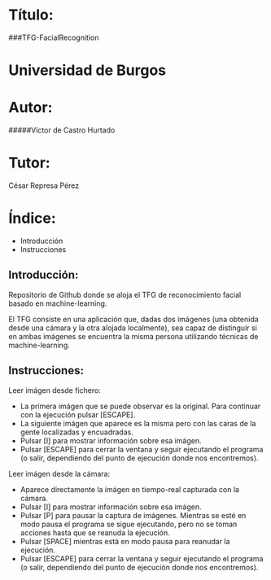 # Título:
###TFG-FacialRecognition

# Universidad de Burgos

# Autor: 
#####Víctor de Castro Hurtado

# Tutor: 
César Represa Pérez

# Índice:
  - Introducción
  - Instrucciones

## Introducción:

Repositorio de Github donde se aloja el TFG de reconocimiento facial basado en machine-learning.

El TFG consiste en una aplicación que, dadas dos imágenes (una obtenida desde una cámara y la otra alojada localmente), sea capaz de distinguir si en ambas imágenes se encuentra la misma persona utilizando técnicas de machine-learning.

## Instrucciones:

Leer imágen desde fichero:
  - La primera imágen que se puede observar es la original. Para continuar con la ejecución pulsar [ESCAPE].
  - La siguiente imágen que aparece es la misma pero con las caras de la gente localizadas y encuadradas.
  - Pulsar [I] para mostrar información sobre esa imágen.
  - Pulsar [ESCAPE] para cerrar la ventana y seguir ejecutando el programa (o salir, dependiendo del punto de ejecución donde nos encontremos).
  
Leer imágen desde la cámara:
  - Aparece directamente la imágen en tiempo-real capturada con la cámara.
  - Pulsar [I] para mostrar información sobre esa imágen.
  - Pulsar [P] para pausar la captura de imágenes. Mientras se esté en modo pausa el programa se sigue ejecutando, pero no se toman acciones hasta que se reanuda la ejecución.
  - Pulsar [SPACE] mientras está en modo pausa para reanudar la ejecución.
  - Pulsar [ESCAPE] para cerrar la ventana y seguir ejecutando el programa (o salir, dependiendo del punto de ejecución donde nos encontremos).
